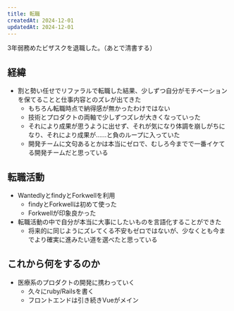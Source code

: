 ```yaml
---
title: 転職
createdAt: 2024-12-01
updatedAt: 2024-12-01
---
```


3年弱務めたビザスクを退職した。（あとで清書する）

<!--more--> 

## 経緯
- 割と勢い任せでリファラルで転職した結果、少しずつ自分がモチベーションを保てることと仕事内容とのズレが出てきた
  - もちろん転職時点で納得感が無かったわけではない
  - 技術とプロダクトの両軸で少しずつズレが大きくなっていった
  - それにより成果が思うように出せず、それが気になり体調を崩しがちになり、それにより成果が......と負のループに入っていた
  - 開発チームに文句あるとかは本当にゼロで、むしろ今までで一番イケてる開発チームだと思っている

## 転職活動
- WantedlyとfindyとForkwellを利用
  - findyとForkwellは初めて使った
  - Forkwellが印象良かった
- 転職活動の中で自分が本当に大事にしたいものを言語化することができた
  - 将来的に同じようにズレてくる不安もゼロではないが、少なくとも今までより確実に進みたい道を選べたと思っている

## これから何をするのか
- 医療系のプロダクトの開発に携わっていく
  - 久々にruby/Railsを書く
  - フロントエンドは引き続きVueがメイン
